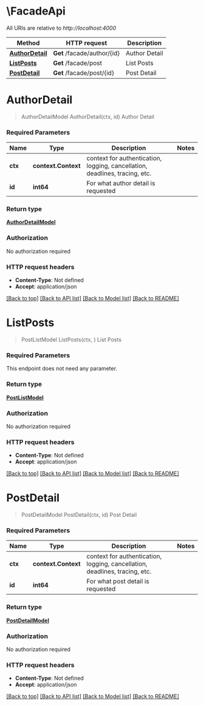 # \FacadeApi

All URIs are relative to *http://localhost:4000*

Method | HTTP request | Description
------------- | ------------- | -------------
[**AuthorDetail**](FacadeApi.md#AuthorDetail) | **Get** /facade/author/{id} | Author Detail
[**ListPosts**](FacadeApi.md#ListPosts) | **Get** /facade/post | List Posts
[**PostDetail**](FacadeApi.md#PostDetail) | **Get** /facade/post/{id} | Post Detail


# **AuthorDetail**
> AuthorDetailModel AuthorDetail(ctx, id)
Author Detail

### Required Parameters

Name | Type | Description  | Notes
------------- | ------------- | ------------- | -------------
 **ctx** | **context.Context** | context for authentication, logging, cancellation, deadlines, tracing, etc.
  **id** | **int64**| For what author detail is requested | 

### Return type

[**AuthorDetailModel**](AuthorDetail.md)

### Authorization

No authorization required

### HTTP request headers

 - **Content-Type**: Not defined
 - **Accept**: application/json

[[Back to top]](#) [[Back to API list]](../README.md#documentation-for-api-endpoints) [[Back to Model list]](../README.md#documentation-for-models) [[Back to README]](../README.md)

# **ListPosts**
> PostListModel ListPosts(ctx, )
List Posts

### Required Parameters
This endpoint does not need any parameter.

### Return type

[**PostListModel**](PostList.md)

### Authorization

No authorization required

### HTTP request headers

 - **Content-Type**: Not defined
 - **Accept**: application/json

[[Back to top]](#) [[Back to API list]](../README.md#documentation-for-api-endpoints) [[Back to Model list]](../README.md#documentation-for-models) [[Back to README]](../README.md)

# **PostDetail**
> PostDetailModel PostDetail(ctx, id)
Post Detail

### Required Parameters

Name | Type | Description  | Notes
------------- | ------------- | ------------- | -------------
 **ctx** | **context.Context** | context for authentication, logging, cancellation, deadlines, tracing, etc.
  **id** | **int64**| For what post detail is requested | 

### Return type

[**PostDetailModel**](PostDetail.md)

### Authorization

No authorization required

### HTTP request headers

 - **Content-Type**: Not defined
 - **Accept**: application/json

[[Back to top]](#) [[Back to API list]](../README.md#documentation-for-api-endpoints) [[Back to Model list]](../README.md#documentation-for-models) [[Back to README]](../README.md)

